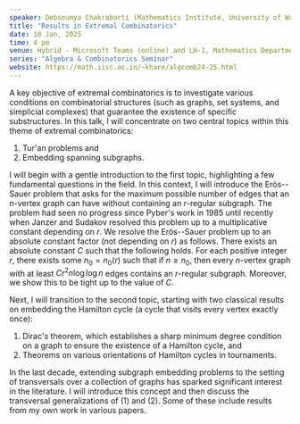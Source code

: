 ```yaml
---
speaker: Debsoumya Chakraborti (Mathematics Institute, University of Warwick, UK)
title: "Results in Extremal Combinatorics"
date: 10 Jan, 2025
time: 4 pm
venue: Hybrid - Microsoft Teams (online) and LH-1, Mathematics Department
series: "Algebra & Combinatorics Seminar"
website: https://math.iisc.ac.in/~khare/algcomb24-25.html
---
```


A key objective of extremal combinatorics is to investigate various
conditions on combinatorial structures (such as graphs, set systems, and
simplicial complexes) that guarantee the existence of specific
substructures. In this talk, I will concentrate on two central topics
within this theme of extremal combinatorics:
1. Tur\'an problems and
2. Embedding spanning subgraphs.

I will begin with a gentle introduction to the first topic, highlighting
a few fundamental questions in the field. In this context, I will
introduce the Er&ouml;s--Sauer problem that asks for the maximum
possible number of edges that an $n$-vertex graph can have without
containing an $r$-regular subgraph. The problem had seen no progress
since Pyber's work in 1985 until recently when Janzer and Sudakov
resolved this problem up to a multiplicative constant depending on $r$.
We resolve the Er&ouml;s--Sauer problem up to an absolute constant
factor (not depending on $r$) as follows. There exists an absolute
constant $C$ such that the following holds. For each positive integer
$r$, there exists some $n_0=n_0(r)$ such that if $n\geq n_0$, then every
$n$-vertex graph with at least $Cr^2n\log \log n$ edges contains an
$r$-regular subgraph. Moreover, we show this to be tight up to the value
of $C$.

Next, I will transition to the second topic, starting with two classical
results on embedding the Hamilton cycle (a cycle that visits every vertex
exactly once):
1. Dirac's theorem, which establishes a sharp minimum degree condition
on a graph to ensure the existence of a Hamilton cycle, and
2. Theorems on various orientations of Hamilton cycles in tournaments.

In the last decade, extending subgraph embedding problems to the setting
of transversals over a collection of graphs has sparked significant
interest in the literature. I will introduce this concept and then
discuss the transversal generalizations of (1) and (2). Some of these
include results from my own work in various papers.
